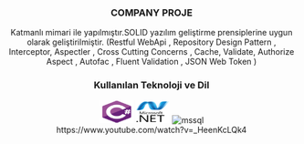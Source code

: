 <div align="center">

<h3>COMPANY PROJE</h3>
<p>Katmanlı mimari ile yapılmıştır.SOLID yazılım geliştirme prensiplerine uygun olarak geliştirilmiştir. (Restful WebApi , Repository Design Pattern , Interceptor, Aspectler , Cross Cutting Concerns , Cache, Validate, Authorize Aspect , Autofac , Fluent Validation , JSON Web Token )<p>


<h3 >Kullanılan Teknoloji ve Dil</h3>
<img src="https://raw.githubusercontent.com/devicons/devicon/master/icons/csharp/csharp-original.svg" alt="csharp" width="60" height="40"/> 
<img src="https://raw.githubusercontent.com/devicons/devicon/master/icons/dot-net/dot-net-original-wordmark.svg" alt="dotnet" width="60" height="40"/> 
<img src="https://cdn.worldvectorlogo.com/logos/microsoft-sql-server.svg" alt="mssql" width="60" height="40"/>
<br/>
https://www.youtube.com/watch?v=_HeenKcLQk4

</div>

 
